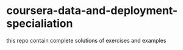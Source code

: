# coursera-data-and-deployment-specialiation
this repo contain complete solutions of exercises and examples 
